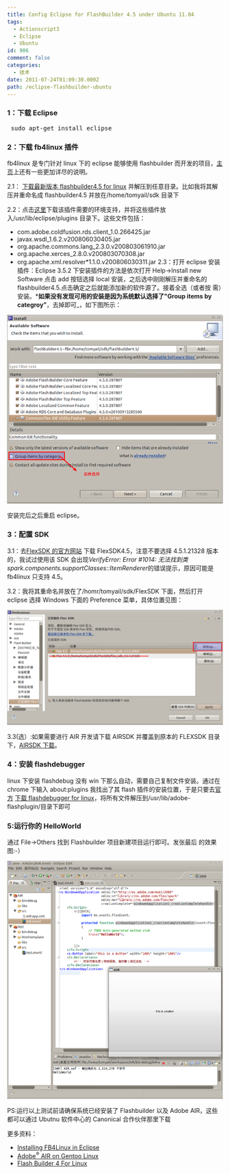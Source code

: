 ```yaml
---
title: Config Eclipse for FlashBuilder 4.5 under Ubuntu 11.04
tags:
  - Actionscript3
  - Eclipse
  - Ubuntu
id: 906
comment: false
categories:
  - 技术
date: 2011-07-24T01:09:30.000Z
path: /eclipse-flashbuilder-ubuntu
---
```


### 1：下载 Eclipse

<pre> sudo apt-get install eclipse</pre>

### 2：下载 fb4linux 插件

fb4linux 是专门针对 linux 下的 eclipse 能够使用 flashbuilder 而开发的项目，[主页](http://code.google.com/p/fb4linux/)上还有一些更加详尽的说明。

2.1： [下载最新版本 flashbuilder4.5 for linux](http://fb4linux.googlecode.com/files/Burrito4Linux.tar.bz2) 并解压到任意目录。比如我将其解压并重命名成 flashbuilder4.5 并放在/home/tomyail/sdk 目录下

2.2：点击[这里](http://www.brighthub.com/hubfolio/matthew-casperson/media/p/78806/download.aspx)下载该插件需要的环境支持，并将这些插件放入/usr/lib/eclipse/plugins 目录下。这些文件包括：

* com.adobe.coldfusion.rds.client_1.0.266425.jar
* javax.wsdl_1.6.2.v200806030405.jar
* org.apache.commons.lang_2.3.0.v200803061910.jar
* org.apache.xerces_2.8.0.v200803070308.jar
* org.apache.xml.resolver*1.1.0.v200806030311.jar
  2.3：打开 eclipse 安装插件：Eclipse 3.5.2 下安装插件的方法是依次打开 Help->Install new Software 点击 add 按钮选择 local 安装，之后选中刚刚解压并重命名的 flashbuilder4.5.点击确定之后就能添加新的软件源了。接着全选（或者按 需）安装。***如果没有发现可用的安装是因为系统默认选择了"Group items by categroy”**，去掉即可\_，如下图所示：

![](./906_1.png "906_1")

安装完后之后重启 eclipse。

### 3：配置 SDK

3.1：去[FlexSDK 的官方网站](http://opensource.adobe.com/wiki/display/flexsdk/Download+Flex+4.5) 下载 FlexSDK4.5，注意不要选择 4.5.1.21328 版本的，我试过使用该 SDK 会出现*VerifyError: Error #1014: 无法找到类 spark.components.supportClasses::ItemRenderer*的错误提示，原因可能是 fb4linux 只支持 4.5。

3.2：我将其重命名并放在了/homr/tomyail/sdk/FlexSDK 下面，然后打开 eclipse 选择 Windows 下面的 Preference 菜单，具体位置见图：

![](./906_2.png "906_2")

3.3(选）:如果需要进行 AIR 开发请下载 AIRSDK 并覆盖到原本的 FLEXSDK 目录下，[AIRSDK 下载](http://airdownload.adobe.com/air/win/download/latest/AdobeAIRSDK.zip)。

### 4：安装 flashdebugger

linux 下安装 flashdebug 没有 win 下那么自动，需要自己复制文件安装。通过在 chrome 下输入 about:plugins 我找出了其 flash 插件的安装位置，于是只要去[官方](http://www.adobe.com/support/flashplayer/downloads.html) [下载 flashdebugger for linux](http://download.macromedia.com/pub/flashplayer/updaters/10/flashplayer_10_plugin_debug.tar.gz)，将所有文件解压到/usr/lib/adobe-flashplugin/目录下即可

### 5:运行你的 HelloWorld

通过 File->Others 找到 Flashbuilder 项目新建项目运行即可。发张最后 的效果图:-）

![](./906_3.png "906_3")

PS:运行以上测试前请确保系统已经安装了 Flashbuilder 以及 Adobe AIR，这些都可以通过 Ubutnu 软件中心的 Canonical 合作伙伴那里下载

更多资料：

* [Installing FB4Linux in Eclipse ](http://www.brighthub.com/hubfolio/matthew-casperson/articles/78818.aspx)
* [Adobe<sup>®</sup> AIR on Gentoo Linux](http://www.flashinthepan.ca/computer-tips/linux-computer-tips/adobe-air-on-gentoo-linux)
* [Flash Builder 4 For Linux](http://zengrong.net/post/1024.htm)
